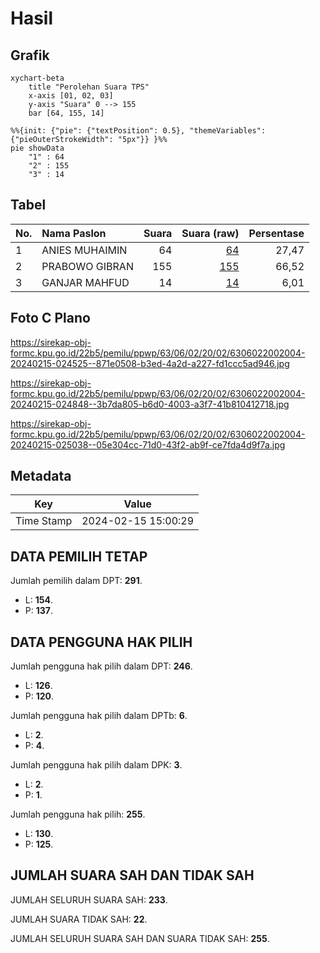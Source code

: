 # Hasil

## Grafik

```mermaid
xychart-beta
    title "Perolehan Suara TPS"
    x-axis [01, 02, 03]
    y-axis "Suara" 0 --> 155
    bar [64, 155, 14]
```

```mermaid
%%{init: {"pie": {"textPosition": 0.5}, "themeVariables": {"pieOuterStrokeWidth": "5px"}} }%%
pie showData
    "1" : 64
    "2" : 155
    "3" : 14
```

## Tabel

| No. | Nama Paslon    | Suara | Suara (raw) | Persentase |
|:--- |:-------------- | -----:| -----------:| ----------:|
| 1   | ANIES MUHAIMIN | 64    | [64][p-1]   | 27,47      |
| 2   | PRABOWO GIBRAN | 155   | [155][p-2]  | 66,52      |
| 3   | GANJAR MAHFUD  | 14    | [14][p-3]   | 6,01       |


[p-1]: https://github.com/gigit-pemilu/pemilu-2024/blob/main/pilpres/hitung-suara/sub/63-kalimantan-selatan/sub/06-hulu-sungai-selatan/sub/02-padang-batung/sub/2002-karang-jawa/sub/004-tps/sub/paslon-1.txt
[p-2]: https://github.com/gigit-pemilu/pemilu-2024/blob/main/pilpres/hitung-suara/sub/63-kalimantan-selatan/sub/06-hulu-sungai-selatan/sub/02-padang-batung/sub/2002-karang-jawa/sub/004-tps/sub/paslon-2.txt
[p-3]: https://github.com/gigit-pemilu/pemilu-2024/blob/main/pilpres/hitung-suara/sub/63-kalimantan-selatan/sub/06-hulu-sungai-selatan/sub/02-padang-batung/sub/2002-karang-jawa/sub/004-tps/sub/paslon-3.txt

## Foto C Plano

https://sirekap-obj-formc.kpu.go.id/22b5/pemilu/ppwp/63/06/02/20/02/6306022002004-20240215-024525--871e0508-b3ed-4a2d-a227-fd1ccc5ad946.jpg

https://sirekap-obj-formc.kpu.go.id/22b5/pemilu/ppwp/63/06/02/20/02/6306022002004-20240215-024848--3b7da805-b6d0-4003-a3f7-41b810412718.jpg

https://sirekap-obj-formc.kpu.go.id/22b5/pemilu/ppwp/63/06/02/20/02/6306022002004-20240215-025038--05e304cc-71d0-43f2-ab9f-ce7fda4d9f7a.jpg


## Metadata

| Key        | Value               |
| ---------- | ------------------- |
| Time Stamp | 2024-02-15 15:00:29 |


## DATA PEMILIH TETAP

Jumlah pemilih dalam DPT: **291**.
 * L: **154**.
 * P: **137**.

## DATA PENGGUNA HAK PILIH

Jumlah pengguna hak pilih dalam DPT: **246**.
 * L: **126**.
 * P: **120**.

Jumlah pengguna hak pilih dalam DPTb: **6**.
 * L: **2**.
 * P: **4**.

Jumlah pengguna hak pilih dalam DPK: **3**.
 * L: **2**.
 * P: **1**.

Jumlah pengguna hak pilih: **255**.
 * L: **130**.
 * P: **125**.

## JUMLAH SUARA SAH DAN TIDAK SAH

JUMLAH SELURUH SUARA SAH: **233**.

JUMLAH SUARA TIDAK SAH: **22**.

JUMLAH SELURUH SUARA SAH DAN SUARA TIDAK SAH: **255**.


